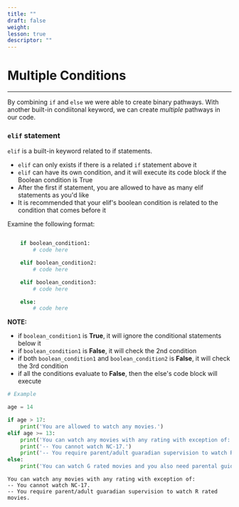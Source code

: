 ```yaml
---
title: ""
draft: false
weight:
lesson: true
descriptor: ""
---
```


# Multiple Conditions
---

By combining ```if``` and ```else``` we were able to create binary pathways. With another built-in condiitonal keyword, we can create _multiple_ pathways in our code.

### ```elif``` statement

```elif``` is a built-in keyword related to if statements.
- ```elif``` can only exists if there is a related ```if``` statement above it
- ```elif``` can have its own condition, and it will execute its code block if the Boolean condition is True
- After the first if statement, you are allowed to have as many elif statements as you'd like
- It is recommended that your elif's boolean condition is related to the condition that comes before it

Examine the following format:
```python

    if boolean_condition1:
        # code here

    elif boolean_condition2:
        # code here

    elif boolean_condition3:
        # code here

    else:
        # code here
```

__NOTE:__
- if ```boolean_condition1``` is __True__, it will ignore the conditional statements below it
- if ```boolean_condition1``` is __False__, it will check the 2nd condition
- if both ```boolean_condition1``` and ```boolean_condition2``` is __False__, it will check the 3rd condition
- if all the conditions evaluate to __False__, then the else's code block will execute


```python
# Example

age = 14

if age > 17:
    print('You are allowed to watch any movies.')
elif age >= 13:
    print('You can watch any movies with any rating with exception of:')
    print('-- You cannot watch NC-17.')
    print('-- You require parent/adult guaradian supervision to watch R rated movies.')
else:
    print('You can watch G rated movies and you also need parental guidance for PG and PG-13 rated movies.')
```

    You can watch any movies with any rating with exception of:
    -- You cannot watch NC-17.
    -- You require parent/adult guaradian supervision to watch R rated movies.


